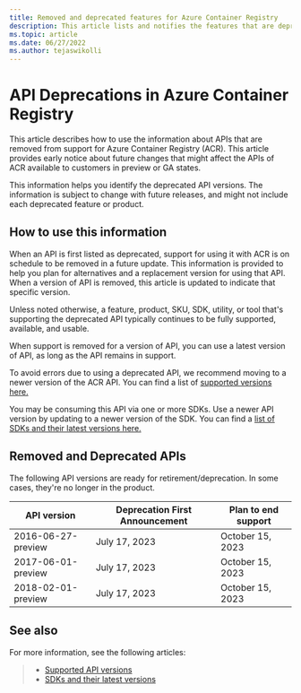 ```yaml
---
title: Removed and deprecated features for Azure Container Registry 
description: This article lists and notifies the features that are deprecated or removed from support for Azure Container Registry.
ms.topic: article
ms.date: 06/27/2022
ms.author: tejaswikolli
---
```


# API Deprecations in Azure Container Registry

This article describes how to use the information about APIs that are removed from support for Azure Container Registry (ACR). This article provides early notice about future changes that might affect the APIs of ACR available to customers in preview or GA states.

This information helps you identify the deprecated API versions. The information is subject to change with future releases, and might not include each deprecated feature or product.

## How to use this information

When an API is first listed as deprecated, support for using it with ACR is on schedule to be removed in a future update. This information is provided to help you plan for alternatives and a replacement version for using that API. When a version of API is removed, this article is updated to indicate that specific version.

Unless noted otherwise, a feature, product, SKU, SDK, utility, or tool that's supporting the deprecated API typically continues to be fully supported, available, and usable.

When support is removed for a version of API, you can use a latest version of API, as long as the API remains in support. 

To avoid errors due to using a deprecated API, we recommend moving to a newer version of the ACR API. You can find a list of [supported versions here.](/azure/templates/microsoft.containerregistry/allversions)

You may be consuming this API via one or more SDKs. Use a newer API version by updating to a newer version of the SDK. You can find a [list of SDKs and their latest versions here.](https://azure.github.io/azure-sdk/releases/latest/index.html?search=containerregistry)

## Removed and Deprecated APIs

The following API versions are ready for retirement/deprecation. In some cases, they're no longer in the product.

| API version        | Deprecation First Announcement | Plan to end support |
| ------------------ | ------------------------------ | ------------------- |
| 2016-06-27-preview | July 17, 2023                  | October 15, 2023    |
| 2017-06-01-preview | July 17, 2023                  | October 15, 2023    |
| 2018-02-01-preview | July 17, 2023                  | October 15, 2023    |

## See also

For more information, see the following articles:

>* [Supported API versions](/azure/templates/microsoft.containerregistry/allversions)
>* [SDKs and their latest versions](https://azure.github.io/azure-sdk/releases/latest/index.html?search=containerregistry)
